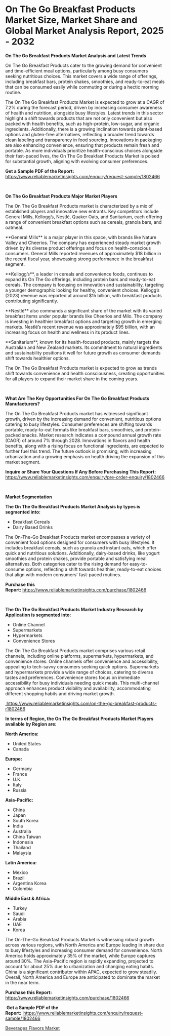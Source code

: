 <p><h1>On The Go Breakfast Products Market Size, Market Share and Global Market Analysis Report, 2025 - 2032</h1></p><p><strong>On The Go Breakfast Products Market Analysis and Latest Trends</strong></p>
<p><p>On The Go Breakfast Products cater to the growing demand for convenient and time-efficient meal options, particularly among busy consumers seeking nutritious choices. This market covers a wide range of offerings, including breakfast bars, protein shakes, smoothies, and ready-to-eat meals that can be consumed easily while commuting or during a hectic morning routine. </p><p>The On The Go Breakfast Products Market is expected to grow at a CAGR of 7.2% during the forecast period, driven by increasing consumer awareness of health and nutrition, alongside busy lifestyles. Latest trends in this sector highlight a shift towards products that are not only convenient but also packed with health benefits, such as high-protein, low-sugar, and organic ingredients. Additionally, there is a growing inclination towards plant-based options and gluten-free alternatives, reflecting a broader trend towards clean labeling and transparency in food sourcing. Innovations in packaging are also enhancing convenience, ensuring that products remain fresh and portable. As more individuals prioritize health-conscious choices alongside their fast-paced lives, the On The Go Breakfast Products Market is poised for substantial growth, aligning with evolving consumer preferences.</p></p>
<p><strong>Get a Sample PDF of the Report:&nbsp;</strong> <a href="https://www.reliablemarketinsights.com/enquiry/request-sample/1802466?utm_campaign=2292&utm_medium=2&utm_source=Github&utm_content=ia&utm_term=14022025&utm_id=on-the-go-breakfast-products">https://www.reliablemarketinsights.com/enquiry/request-sample/1802466</a></p>
<p>&nbsp;</p>
<p><strong>On The Go Breakfast Products Major Market Players</strong></p>
<p><p>The On The Go Breakfast Products market is characterized by a mix of established players and innovative new entrants. Key competitors include General Mills, Kellogg’s, Nestlé, Quaker Oats, and Sanitarium, each offering a range of convenient breakfast options such as cereals, granola bars, and oatmeal.</p><p>**General Mills** is a major player in this space, with brands like Nature Valley and Cheerios. The company has experienced steady market growth driven by its diverse product offerings and focus on health-conscious consumers. General Mills reported revenues of approximately $18 billion in the recent fiscal year, showcasing strong performance in the breakfast segment.</p><p>**Kellogg’s**, a leader in cereals and convenience foods, continues to expand its On The Go offerings, including protein bars and ready-to-eat cereals. The company is focusing on innovation and sustainability, targeting a younger demographic looking for healthy, convenient choices. Kellogg’s (2023) revenue was reported at around $15 billion, with breakfast products contributing significantly.</p><p>**Nestlé** also commands a significant share of the market with its varied breakfast items under popular brands like Cheerios and Milo. The company is investing in healthier breakfast options and targeting growth in emerging markets. Nestlé’s recent revenue was approximately $95 billion, with an increasing focus on health and wellness in its product lines.</p><p>**Sanitarium**, known for its health-focused products, mainly targets the Australian and New Zealand markets. Its commitment to natural ingredients and sustainability positions it well for future growth as consumer demands shift towards healthier options. </p><p>The On The Go Breakfast Products market is expected to grow as trends shift towards convenience and health consciousness, creating opportunities for all players to expand their market share in the coming years.</p></p>
<p>&nbsp;</p>
<p><strong>What Are The Key Opportunities For On The Go Breakfast Products Manufacturers?</strong></p>
<p><p>The On The Go Breakfast Products market has witnessed significant growth, driven by the increasing demand for convenient, nutritious options catering to busy lifestyles. Consumer preferences are shifting towards portable, ready-to-eat formats like breakfast bars, smoothies, and protein-packed snacks. Market research indicates a compound annual growth rate (CAGR) of around 7% through 2028. Innovations in flavors and health benefits, along with a rising focus on functional ingredients, are expected to further fuel this trend. The future outlook is promising, with increasing urbanization and a growing emphasis on health driving the expansion of this market segment.</p></p>
<p><strong>Inquire or Share Your Questions If Any Before Purchasing This Report:</strong> <a href="https://www.reliablemarketinsights.com/enquiry/pre-order-enquiry/1802466?utm_campaign=2292&utm_medium=2&utm_source=Github&utm_content=ia&utm_term=14022025&utm_id=on-the-go-breakfast-products">https://www.reliablemarketinsights.com/enquiry/pre-order-enquiry/1802466</a></p>
<p>&nbsp;</p>
<p><strong>Market Segmentation</strong></p>
<p><strong>The On The Go Breakfast Products Market Analysis by types is segmented into:</strong></p>
<p><ul><li>Breakfast Cereals</li><li>Dairy Based Drinks</li></ul></p>
<p><p>The On-The-Go Breakfast Products market encompasses a variety of convenient food options designed for consumers with busy lifestyles. It includes breakfast cereals, such as granola and instant oats, which offer quick and nutritious solutions. Additionally, dairy-based drinks, like yogurt smoothies and protein shakes, provide portable and satisfying meal alternatives. Both categories cater to the rising demand for easy-to-consume options, reflecting a shift towards healthier, ready-to-eat choices that align with modern consumers' fast-paced routines.</p></p>
<p><strong>Purchase this Report:&nbsp;</strong><a href="https://www.reliablemarketinsights.com/purchase/1802466?utm_campaign=2292&utm_medium=2&utm_source=Github&utm_content=ia&utm_term=14022025&utm_id=on-the-go-breakfast-products">https://www.reliablemarketinsights.com/purchase/1802466</a></p>
<p>&nbsp;</p>
<p><strong>The On The Go Breakfast Products Market Industry Research by Application is segmented into:</strong></p>
<p><ul><li>Online Channel</li><li>Supermarkets</li><li>Hypermarkets</li><li>Convenience Stores</li></ul></p>
<p><p>The On The Go Breakfast Products market comprises various retail channels, including online platforms, supermarkets, hypermarkets, and convenience stores. Online channels offer convenience and accessibility, appealing to tech-savvy consumers seeking quick options. Supermarkets and hypermarkets provide a wide range of choices, catering to diverse tastes and preferences. Convenience stores focus on immediate accessibility for busy individuals needing quick meals. This multi-channel approach enhances product visibility and availability, accommodating different shopping habits and driving market growth.</p></p>
<p><a href="https://www.reliablemarketinsights.com/on-the-go-breakfast-products-r1802466?utm_campaign=2292&utm_medium=2&utm_source=Github&utm_content=ia&utm_term=14022025&utm_id=on-the-go-breakfast-products">&nbsp;https://www.reliablemarketinsights.com/on-the-go-breakfast-products-r1802466</a></p>
<p><strong>In terms of Region, the On The Go Breakfast Products Market Players available by Region are:</strong></p>
<p>
    <p> <strong> North America: </strong>
        <ul>
            <li>United States</li>
            <li>Canada</li>
        </ul>
        </p> 
    <p> <strong> Europe: </strong>
        <ul>
            <li>Germany</li>
            <li>France</li>
            <li>U.K.</li>
            <li>Italy</li>
            <li>Russia</li>
        </ul>
        </p> 
    <p> <strong> Asia-Pacific: </strong>
        <ul>
            <li>China</li>
            <li>Japan</li>
            <li>South Korea</li>
            <li>India</li>
            <li>Australia</li>
            <li>China Taiwan</li>
            <li>Indonesia</li>
            <li>Thailand</li>
            <li>Malaysia</li>
        </ul>
        </p> 
    <p> <strong> Latin America: </strong>
        <ul>
            <li>Mexico</li>
            <li>Brazil</li>
            <li>Argentina Korea</li>
            <li>Colombia</li>
        </ul>
        </p> 
    <p> <strong> Middle East & Africa: </strong>
        <ul>
            <li>Turkey</li>
            <li>Saudi</li>
            <li>Arabia</li>
            <li>UAE</li>
            <li>Korea</li>
        </ul>
    </p>
    </p>
<p><p>The On-The-Go Breakfast Products Market is witnessing robust growth across various regions, with North America and Europe leading in share due to busy lifestyles and increasing consumer demand for convenience. North America holds approximately 35% of the market, while Europe captures around 30%. The Asia-Pacific region is rapidly expanding, projected to account for about 25% due to urbanization and changing eating habits. China is a significant contributor within APAC, expected to grow steadily. Overall, North America and Europe are anticipated to dominate the market in the near term.</p></p>
<p><strong>Purchase this Report: </strong><a href="https://www.reliablemarketinsights.com/purchase/1802466?utm_campaign=2292&utm_medium=2&utm_source=Github&utm_content=ia&utm_term=14022025&utm_id=on-the-go-breakfast-products">https://www.reliablemarketinsights.com/purchase/1802466</a></p>
<p>&nbsp;<strong>Get a Sample PDF of the Report:&nbsp;&nbsp;</strong><a href="https://www.reliablemarketinsights.com/enquiry/request-sample/1802466?utm_campaign=2292&utm_medium=2&utm_source=Github&utm_content=ia&utm_term=14022025&utm_id=on-the-go-breakfast-products">https://www.reliablemarketinsights.com/enquiry/request-sample/1802466</a></p>
<p><strong></strong></p>
<p><p><a href="https://github.com/alberthagorsuch/Market-Research-Report-List-1/blob/main/beverages-flavors-market.md?utm_campaign=2292&utm_medium=2&utm_source=Github&utm_content=ia&utm_term=14022025&utm_id=on-the-go-breakfast-products">Beverages Flavors Market</a></p></p>